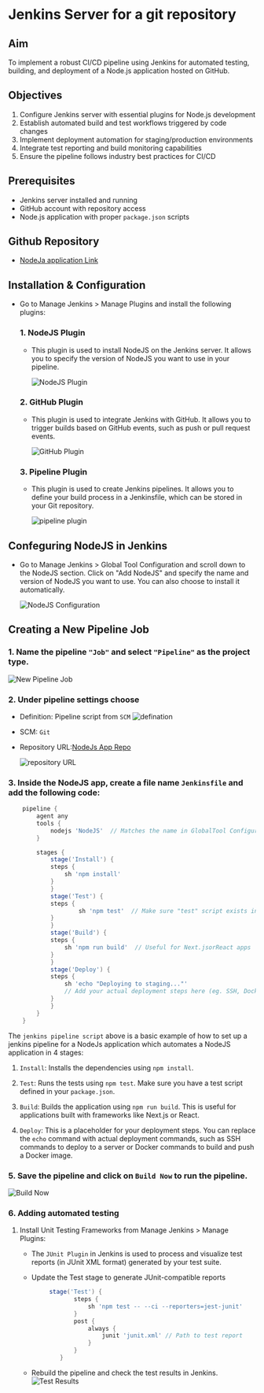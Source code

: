 # Jenkins Server for a git repository

## Aim
To implement a robust CI/CD pipeline using Jenkins for automated testing, building, and deployment of a Node.js application hosted on GitHub.

## Objectives
1. Configure Jenkins server with essential plugins for Node.js development
2. Establish automated build and test workflows triggered by code changes
3. Implement deployment automation for staging/production environments
4. Integrate test reporting and build monitoring capabilities
5. Ensure the pipeline follows industry best practices for CI/CD

## Prerequisites
- Jenkins server installed and running
- GitHub account with repository access
- Node.js application with proper `package.json` scripts

## Github Repository
- [NodeJa application Link](https://github.com/C-gyeltshen/iBEST_INSTITUTE_WEBSITE.git)

## Installation & Configuration

- Go to Manage Jenkins > Manage Plugins and install the following plugins:

  ### 1. **NodeJS Plugin**

  - This plugin is used to install NodeJS on the Jenkins server. It allows you to specify the version of NodeJS you want to use in your pipeline.

    ![NodeJS Plugin](image/1.png)

  ### 2. **GitHub Plugin**

  - This plugin is used to integrate Jenkins with GitHub. It allows you to trigger builds based on GitHub events, such as push or pull request events.

    ![GitHub Plugin](image/2.png)

  ### 3. **Pipeline Plugin**

  - This plugin is used to create Jenkins pipelines. It allows you to define your build process in a Jenkinsfile, which can be stored in your Git repository.

    ![pipeline plugin](image/3.png)

## Confeguring NodeJS in Jenkins

- Go to Manage Jenkins > Global Tool Configuration and scroll down to the NodeJS section. Click on "Add NodeJS" and specify the name and version of NodeJS you want to use. You can also choose to install it automatically.

  ![NodeJS Configuration](image/4.png)

## Creating a New Pipeline Job

### 1. Name the pipeline `"Job"` and select `"Pipeline"` as the project type.

![New Pipeline Job](image/5.png)

### 2. Under pipeline settings choose

- Definition: Pipeline script from `SCM`
  ![defination](image/6.png)

- SCM: `Git`

- Repository URL:[NodeJs App Repo](https://github.com/C-gyeltshen/iBEST_INSTITUTE_WEBSITE.git)

  ![repository URL](image/7.png)

### 3. Inside the NodeJS app, create a file name `Jenkinsfile` and add the following code:

```groovy
    pipeline {
        agent any
        tools {
            nodejs 'NodeJS'  // Matches the name in GlobalTool Configuration
        }

        stages {
            stage('Install') {
            steps {
                sh 'npm install'
            }
            }
            stage('Test') {
            steps {
                    sh 'npm test'  // Make sure "test" script exists in package.json
            }
            }
            stage('Build') {
            steps {
                sh 'npm run build'  // Useful for Next.jsorReact apps
            }
            }
            stage('Deploy') {
            steps {
                sh 'echo "Deploying to staging..."'
                // Add your actual deployment steps here (eg. SSH, Docker, etc.)
            }
            }
        }
    }
```

The `jenkins pipeline script` above is a basic example of how to set up a jenkins pipeline for a NodeJs application which automates a NodeJS application in 4 stages:

1. `Install`: Installs the dependencies using `npm install`.

2. `Test`: Runs the tests using `npm test`. Make sure you have a test script defined in your `package.json`.

3. `Build`: Builds the application using `npm run build`. This is useful for applications built with frameworks like Next.js or React.

4. `Deploy`: This is a placeholder for your deployment steps. You can replace the `echo` command with actual deployment commands, such as SSH commands to deploy to a server or Docker commands to build and push a Docker image.

### 5. Save the pipeline and click on `Build Now` to run the pipeline.

![Build Now](image/8.png)

### 6. Adding automated testing

1. Install Unit Testing Frameworks from Manage Jenkins > Manage Plugins:
    - The `JUnit Plugin` in Jenkins is used to process and visualize test reports (in JUnit XML format) generated by your test suite.

    - Update the Test stage to generate JUnit-compatible reports
        ```groovy
             stage('Test') {
                    steps {
                        sh 'npm test -- --ci --reporters=jest-junit'
                    }
                    post {
                        always {
                            junit 'junit.xml' // Path to test report
                        }
                    }
                }
        ```
    - Rebuild the pipeline and check the test results in Jenkins.
    ![Test Results](image/9.png)

